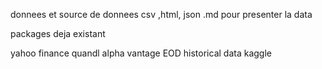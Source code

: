 donnees et source de donnees
csv ,html, json 
.md pour presenter la data 

packages deja existant

yahoo finance 
quandl
alpha vantage 
EOD historical data 
kaggle
  
